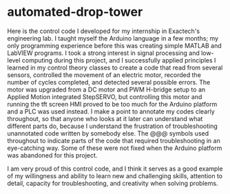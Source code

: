 # automated-drop-tower
Here is the control code I developed for my internship in Exactech's engineering lab. I taught myself the Arduino language in a few months;
my only programming experience before this was creating simple MATLAB and LabVIEW programs. I took a strong interest in signal processing 
and low-level computing during this project, and I successfully applied principles I learned in my control theory classes to create a code
that read from several sensors, controlled the movement of an electric motor, recorded the number of cycles completed, and detected several
possible errors. The motor was upgraded from a DC motor and PWM H-bridge setup to an Applied Motion integrated StepSERVO, but controlling
this motor and running the tft screen HMI proved to be too much for the Arduino platform and a PLC was used instead. I make a point to
annotate my codes clearly throughout, so that anyone who looks at it later can understand what different parts do, because I understand 
the frustration of troubleshooting unannotated code written by somebody else. The @@@ symbols used throughout to indicate parts of the code
that required troubleshooting in an eye-catching way. Some of these were not fixed when the Arduino platform was abandoned for this
project.

I am very proud of this control code, and I think it serves as a good example of my willingness and ability to learn new and challenging
skills, attention to detail, capacity for troubleshooting, and creativity when solving problems.
